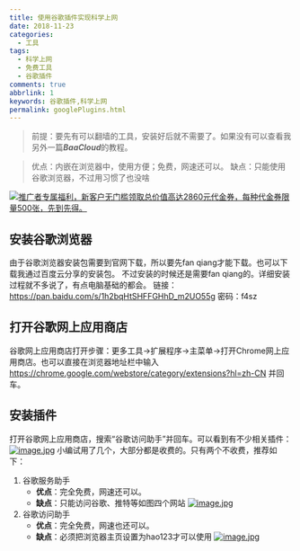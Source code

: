 ```yaml
---
title: 使用谷歌插件实现科学上网
date: 2018-11-23
categories:
  - 工具
tags:
  - 科学上网
  - 免费工具
  - 谷歌插件
comments: true
abbrlink: 1
keywords: 谷歌插件,科学上网
permalink: googlePlugins.html
---
```


> 前提：要先有可以翻墙的工具，安装好后就不需要了。如果没有可以查看我另外一篇***BaaCloud***的教程。

> 优点：内嵌在浏览器中，使用方便；免费，网速还可以。
> 缺点：只能使用谷歌浏览器，不过用习惯了也没啥
<!-- more -->

[![推广者专属福利，新客户无门槛领取总价值高达2860元代金券，每种代金券限量500张，先到先得。](/img/popularization/1537734-20190613144937843-576863901.jpg)](https://cloud.tencent.com/redirect.php?redirect=1040&cps_key=c92a822e847f8d9a2f868d42d2065157&from=console)

## 安装谷歌浏览器

由于谷歌浏览器安装包需要到官网下载，所以要先fan qiang才能下载。也可以下载我通过百度云分享的安装包。
不过安装的时候还是需要fan qiang的。详细安装过程就不多说了，有点电脑基础的都会。
链接：https://pan.baidu.com/s/1h2bqHtSHFFGHhD_m2UO55g 密码：f4sz


## 打开谷歌网上应用商店
谷歌网上应用商店打开步骤：更多工具->扩展程序->主菜单->打开Chrome网上应用商店。也可以直接在浏览器地址栏中输入
https://chrome.google.com/webstore/category/extensions?hl=zh-CN 并回车。
## 安装插件
打开谷歌网上应用商店，搜索“谷歌访问助手”并回车。可以看到有不少相关插件：
[![image.jpg](https://i.postimg.cc/YSqKHbDp/image.jpg)](https://postimg.cc/WdKfm6PK)
小编试用了几个，大部分都是收费的。只有两个不收费，推荐如下：

 1. 谷歌服务助手
    - **优点**：完全免费，网速还可以。
    - **缺点**：只能访问谷歌、推特等如图四个网站
    [![image.jpg](https://i.postimg.cc/dVFcWq8Z/image.jpg)](https://postimg.cc/YhdP0BDt)
 2. 谷歌访问助手
    - **优点**：完全免费，网速也还可以。
    - **缺点**：必须把浏览器主页设置为hao123才可以使用
    [![image.jpg](https://i.postimg.cc/13Kh2LHC/image.jpg)](https://postimg.cc/68TmGbFn)

[1]: https://i.postimg.cc/YSqKHbDp/image.jpg
[2]: https://i.postimg.cc/dVFcWq8Z/image.jpg
[3]: https://i.postimg.cc/13Kh2LHC/image.jpg
